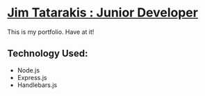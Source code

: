# [Jim Tatarakis : Junior Developer](https://github.com/JimTatarakis/Jim-Portfolio)
This is my portfolio. Have at it!

## Technology Used:
- Node.js
- Express.js
- Handlebars.js
